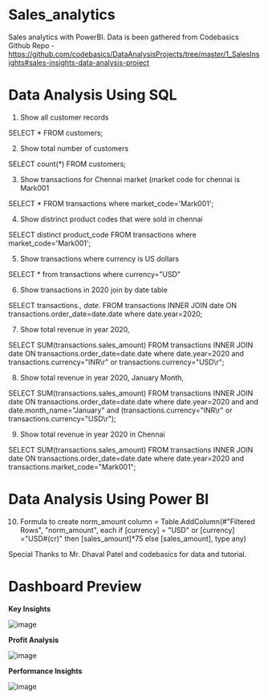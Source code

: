 # Sales_analytics
Sales analytics with PowerBI. Data is been gathered from Codebasics Github Repo - https://github.com/codebasics/DataAnalysisProjects/tree/master/1_SalesInsights#sales-insights-data-analysis-project

# Data Analysis Using SQL

1. Show all customer records

SELECT * FROM customers;

2. Show total number of customers

SELECT count(*) FROM customers;

3. Show transactions for Chennai market (market code for chennai is Mark001

SELECT * FROM transactions where market_code='Mark001';

4. Show distrinct product codes that were sold in chennai

SELECT distinct product_code FROM transactions where market_code='Mark001';

5. Show transactions where currency is US dollars

SELECT * from transactions where currency="USD"

6. Show transactions in 2020 join by date table

SELECT transactions.*, date.* FROM transactions INNER JOIN date ON transactions.order_date=date.date where date.year=2020;

7. Show total revenue in year 2020,

SELECT SUM(transactions.sales_amount) FROM transactions INNER JOIN date ON transactions.order_date=date.date where date.year=2020 and transactions.currency="INR\r" or transactions.currency="USD\r";

8. Show total revenue in year 2020, January Month,

SELECT SUM(transactions.sales_amount) FROM transactions INNER JOIN date ON transactions.order_date=date.date where date.year=2020 and and date.month_name="January" and (transactions.currency="INR\r" or transactions.currency="USD\r");

9. Show total revenue in year 2020 in Chennai

SELECT SUM(transactions.sales_amount) FROM transactions INNER JOIN date ON transactions.order_date=date.date where date.year=2020 and transactions.market_code="Mark001";

# Data Analysis Using Power BI
10. Formula to create norm_amount column
= Table.AddColumn(#"Filtered Rows", "norm_amount", each if [currency] = "USD" or [currency] ="USD#(cr)" then [sales_amount]*75 else [sales_amount], type any)

Special Thanks to Mr. Dhaval Patel and codebasics for data and tutorial.

# Dashboard Preview

**Key Insights**

![image](https://github.com/Dataholic-16/AtliQ-Hardware-Sales-Insight/assets/135443003/24bc4afe-46ca-424a-b50b-1149ae2cbfe3)


**Profit Analysis**

![image](https://github.com/Dataholic-16/AtliQ-Hardware-Sales-Insight/assets/135443003/60566a97-ed90-4224-a7dd-ac6d2531e1b8)


**Performance Insights**

![image](https://github.com/Dataholic-16/AtliQ-Hardware-Sales-Insight/assets/135443003/2e1716a5-e4c0-492b-8701-af6215daf63f)



